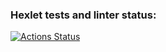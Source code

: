 ### Hexlet tests and linter status:
[![Actions Status](https://github.com/kristinafrdx/frontend-project-11/actions/workflows/hexlet-check.yml/badge.svg)](https://github.com/kristinafrdx/frontend-project-11/actions)